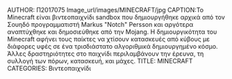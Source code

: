 AUTHOR:  Π2017075
Image_url/images/MINECRAFT/jpg
CAPTION:Το Minecraft είναι βιντεοπαιχνίδι sandbox που δημιουργήθηκε αρχικά από τον Σουηδό προγραμματιστή Markus "Notch" Persson και αργότερα 
αναπτύχθηκε και δημοσιεύθηκε από την Mojang. Η δημιουργικότητα του Minecraft αφήνει τους παίκτες να χτίσουν κατασκευές από κύβους με 
διάφορες υφές σε ένα τρισδιάστατο αλγοριθμικά δημιουργημένο κόσμο. Άλλες δραστηριότητες στο παιχνίδι περιλαμβάνουν την έρευνα, τη συλλογή
των πόρων, κατασκευή, και μάχες. 
TITLE: MINECRAFT
CATEGORIES: Bιντεοπαιχνίδι

